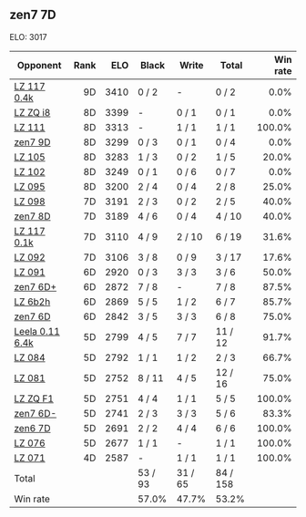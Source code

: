 ## zen7 7D ##

ELO: 3017

Opponent | Rank | ELO | Black | Write | Total | Win rate
---------|-----:|----:|-------|-------|-------|-------:
[LZ 117 0.4k](LZ%20117%200.4k.md) | 9D | 3410 | 0 / 2 | - | 0 / 2 | 0.0%
[LZ ZQ i8](LZ%20ZQ%20i8.md) | 8D | 3399 | - | 0 / 1 | 0 / 1 | 0.0%
[LZ 111](LZ%20111.md) | 8D | 3313 | - | 1 / 1 | 1 / 1 | 100.0%
[zen7 9D](zen7%209D.md) | 8D | 3299 | 0 / 3 | 0 / 1 | 0 / 4 | 0.0%
[LZ 105](LZ%20105.md) | 8D | 3283 | 1 / 3 | 0 / 2 | 1 / 5 | 20.0%
[LZ 102](LZ%20102.md) | 8D | 3249 | 0 / 1 | 0 / 6 | 0 / 7 | 0.0%
[LZ 095](LZ%20095.md) | 8D | 3200 | 2 / 4 | 0 / 4 | 2 / 8 | 25.0%
[LZ 098](LZ%20098.md) | 7D | 3191 | 2 / 3 | 0 / 2 | 2 / 5 | 40.0%
[zen7 8D](zen7%208D.md) | 7D | 3189 | 4 / 6 | 0 / 4 | 4 / 10 | 40.0%
[LZ 117 0.1k](LZ%20117%200.1k.md) | 7D | 3110 | 4 / 9 | 2 / 10 | 6 / 19 | 31.6%
[LZ 092](LZ%20092.md) | 7D | 3106 | 3 / 8 | 0 / 9 | 3 / 17 | 17.6%
[LZ 091](LZ%20091.md) | 6D | 2920 | 0 / 3 | 3 / 3 | 3 / 6 | 50.0%
[zen7 6D+](zen7%206D+.md) | 6D | 2872 | 7 / 8 | - | 7 / 8 | 87.5%
[LZ 6b2h](LZ%206b2h.md) | 6D | 2869 | 5 / 5 | 1 / 2 | 6 / 7 | 85.7%
[zen7 6D](zen7%206D.md) | 6D | 2842 | 3 / 5 | 3 / 3 | 6 / 8 | 75.0%
[Leela 0.11 6.4k](Leela%200.11%206.4k.md) | 5D | 2799 | 4 / 5 | 7 / 7 | 11 / 12 | 91.7%
[LZ 084](LZ%20084.md) | 5D | 2792 | 1 / 1 | 1 / 2 | 2 / 3 | 66.7%
[LZ 081](LZ%20081.md) | 5D | 2752 | 8 / 11 | 4 / 5 | 12 / 16 | 75.0%
[LZ ZQ F1](LZ%20ZQ%20F1.md) | 5D | 2751 | 4 / 4 | 1 / 1 | 5 / 5 | 100.0%
[zen7 6D-](zen7%206D-.md) | 5D | 2741 | 2 / 3 | 3 / 3 | 5 / 6 | 83.3%
[zen6 7D](zen6%207D.md) | 5D | 2691 | 2 / 2 | 4 / 4 | 6 / 6 | 100.0%
[LZ 076](LZ%20076.md) | 5D | 2677 | 1 / 1 | - | 1 / 1 | 100.0%
[LZ 071](LZ%20071.md) | 4D | 2587 | - | 1 / 1 | 1 / 1 | 100.0%
Total | | | 53 / 93 | 31 / 65 | 84 / 158 | 
Win rate| | | 57.0% | 47.7% | 53.2% | 
